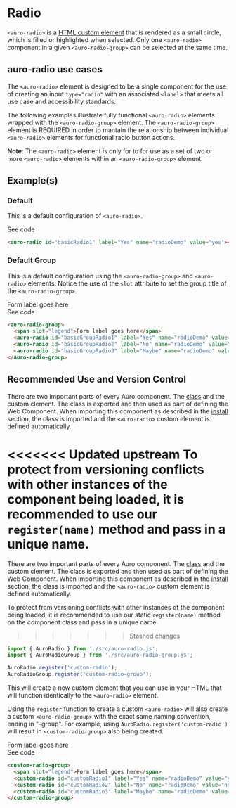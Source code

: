 <!--
The index.md file is a compiled document. No edits should be made directly to this file.
README.md is created by running `npm run build:docs`.
This file is generated based on a template fetched from `./docs/partials/index.md`
-->

# Radio

<!-- AURO-GENERATED-CONTENT:START (FILE:src=./description.md) -->
<!-- The below content is automatically added from ./description.md -->
`<auro-radio>` is a [HTML custom element](https://developer.mozilla.org/en-US/docs/Web/Web_Components/Using_custom_elements) that is rendered as a small circle, which is filled or highlighted when selected. Only one `<auro-radio>` component in a given `<auro-radio-group>` can be selected at the same time.
<!-- AURO-GENERATED-CONTENT:END -->

## auro-radio use cases

<!-- AURO-GENERATED-CONTENT:START (FILE:src=./useCases.md) -->
<!-- The below content is automatically added from ./useCases.md -->
The `<auro-radio>` element is designed to be a single component for the use of creating an input `type="radio"` with an associated `<label>` that meets all use case and accessibility standards.

The following examples illustrate fully functional `<auro-radio>` elements wrapped with the `<auro-radio-group>` element. The `<auro-radio-group>` element is REQUIRED in order to mantain the relationship between individual `<auro-radio>` elements for functional radio button actions.

**Note**: The `<auro-radio>` element is only for to for use as a set of two or more `<auro-radio>` elements within an `<auro-radio-group>` element.
<!-- AURO-GENERATED-CONTENT:END -->

## Example(s)

### Default

This is a default configuration of `<auro-radio>`.

<div class="exampleWrapper">
  <!-- AURO-GENERATED-CONTENT:START (FILE:src=./../../apiExamples/basic.html) -->
  <!-- The below content is automatically added from ./../../apiExamples/basic.html -->
  <auro-radio id="basicRadio1" label="Yes" name="radioDemo" value="yes"></auro-radio>
  <!-- AURO-GENERATED-CONTENT:END -->
</div>
<auro-accordion alignRight>
  <span slot="trigger">See code</span>
<!-- AURO-GENERATED-CONTENT:START (CODE:src=./../../apiExamples/basic.html) -->
<!-- The below code snippet is automatically added from ./../../apiExamples/basic.html -->

```html
<auro-radio id="basicRadio1" label="Yes" name="radioDemo" value="yes"></auro-radio>
```
<!-- AURO-GENERATED-CONTENT:END -->
</auro-accordion>

### Default Group

This is a default configuration using the `<auro-radio-group>` and `<auro-radio>` elements. Notice the use of the `slot` attribute to set the group title of the `<auro-radio-group>`.

<div class="exampleWrapper">
  <!-- AURO-GENERATED-CONTENT:START (FILE:src=./../../apiExamples/basicGroup.html) -->
  <!-- The below content is automatically added from ./../../apiExamples/basicGroup.html -->
  <auro-radio-group>
    <span slot="legend">Form label goes here</span>
    <auro-radio id="basicGroupRadio1" label="Yes" name="radioDemo" value="yes"></auro-radio>
    <auro-radio id="basicGroupRadio2" label="No" name="radioDemo" value="no"></auro-radio>
    <auro-radio id="basicGroupRadio3" label="Maybe" name="radioDemo" value="maybe"></auro-radio>
  </auro-radio-group>
  <!-- AURO-GENERATED-CONTENT:END -->
</div>
<auro-accordion alignRight>
  <span slot="trigger">See code</span>
<!-- AURO-GENERATED-CONTENT:START (CODE:src=./../../apiExamples/basicGroup.html) -->
<!-- The below code snippet is automatically added from ./../../apiExamples/basicGroup.html -->

```html
<auro-radio-group>
  <span slot="legend">Form label goes here</span>
  <auro-radio id="basicGroupRadio1" label="Yes" name="radioDemo" value="yes"></auro-radio>
  <auro-radio id="basicGroupRadio2" label="No" name="radioDemo" value="no"></auro-radio>
  <auro-radio id="basicGroupRadio3" label="Maybe" name="radioDemo" value="maybe"></auro-radio>
</auro-radio-group>
```
<!-- AURO-GENERATED-CONTENT:END -->
</auro-accordion>

## Recommended Use and Version Control

There are two important parts of every Auro component. The <a href="https://developer.mozilla.org/en-US/docs/Web/JavaScript/Reference/Classes">class</a> and the custom clement. The class is exported and then used as part of defining the Web Component. When importing this component as described in the <a href="#install">install</a> section, the class is imported and the `<auro-radio>` custom element is defined automatically.

<<<<<<< Updated upstream
To protect from versioning conflicts with other instances of the component being loaded, it is recommended to use our `register(name)` method and pass in a unique name.
=======
There are two important parts of every Auro component. The <a href="https://developer.mozilla.org/en-US/docs/Web/JavaScript/Reference/Classes">class</a> and the custom clement. The class is exported and then used as part of defining the Web Component. When importing this component as described in the <a href="#install">install</a> section, the class is imported and the `<auro-radio>` custom element is defined automatically.

To protect from versioning conflicts with other instances of the component being loaded, it is recommended to use our static `register(name)` method on the component class and pass in a unique name.
>>>>>>> Stashed changes

```js
import { AuroRadio } from './src/auro-radio.js';
import { AuroRadioGroup } from './src/auro-radio-group.js';

AuroRadio.register('custom-radio');
AuroRadioGroup.register('custom-radio-group');
```

This will create a new custom element that you can use in your HTML that will function identically to the `<auro-radio>` element.

Using the `register` function to create a custom `<auro-radio>` will also create a custom `<auro-radio-group>` with the exact same naming convention, ending in "-group". For example, using `AuroRadio.register('custom-radio')` will result in `<custom-radio-group>` also being created.

<div class="exampleWrapper">
  <!-- AURO-GENERATED-CONTENT:START (FILE:src=./../../apiExamples/customRadio.html) -->
  <!-- The below content is automatically added from ./../../apiExamples/customRadio.html -->
  <custom-radio-group>
    <span slot="legend">Form label goes here</span>
    <custom-radio id="customRadio1" label="Yes" name="radioDemo" value="yes"></custom-radio>
    <custom-radio id="customRadio2" label="No" name="radioDemo" value="no"></custom-radio>
    <custom-radio id="customRadio3" label="Maybe" name="radioDemo" value="maybe"></custom-radio>
  </custom-radio-group>
  <!-- AURO-GENERATED-CONTENT:END -->
</div>
<auro-accordion alignRight>
  <span slot="trigger">See code</span>
<!-- AURO-GENERATED-CONTENT:START (CODE:src=./../../apiExamples/customRadio.html) -->
<!-- The below code snippet is automatically added from ./../../apiExamples/customRadio.html -->

```html
<custom-radio-group>
  <span slot="legend">Form label goes here</span>
  <custom-radio id="customRadio1" label="Yes" name="radioDemo" value="yes"></custom-radio>
  <custom-radio id="customRadio2" label="No" name="radioDemo" value="no"></custom-radio>
  <custom-radio id="customRadio3" label="Maybe" name="radioDemo" value="maybe"></custom-radio>
</custom-radio-group>
```
<!-- AURO-GENERATED-CONTENT:END -->
</auro-accordion>
